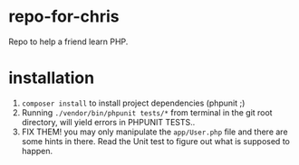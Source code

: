 # repo-for-chris
Repo to help a friend learn PHP.

# installation
1. `composer install` to install project dependencies (phpunit ;)
2. Running `./vendor/bin/phpunit tests/*` from terminal in the git root directory, will yield errors in PHPUNIT TESTS.. 
3. FIX THEM! you may only manipulate the `app/User.php` file and there are some hints in there. Read the Unit test to figure out what is supposed to happen.